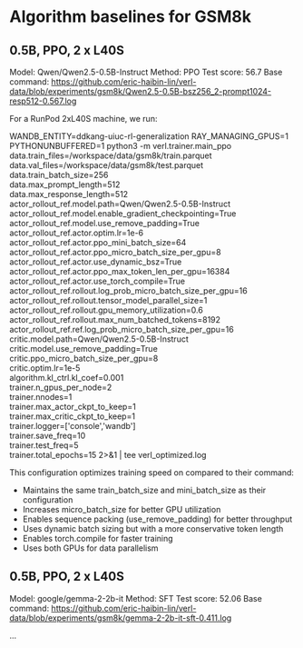 # Algorithm baselines for GSM8k

## 0.5B, PPO, 2 x L40S

Model: Qwen/Qwen2.5-0.5B-Instruct
Method: PPO
Test score: 56.7
Base command: https://github.com/eric-haibin-lin/verl-data/blob/experiments/gsm8k/Qwen2.5-0.5B-bsz256_2-prompt1024-resp512-0.567.log

For a RunPod 2xL40S machine, we run:

WANDB_ENTITY=ddkang-uiuc-rl-generalization RAY_MANAGING_GPUS=1 PYTHONUNBUFFERED=1 python3 -m verl.trainer.main_ppo \
 data.train_files=/workspace/data/gsm8k/train.parquet \
 data.val_files=/workspace/data/gsm8k/test.parquet \
 data.train_batch_size=256 \
 data.max_prompt_length=512 \
 data.max_response_length=512 \
 actor_rollout_ref.model.path=Qwen/Qwen2.5-0.5B-Instruct \
 actor_rollout_ref.model.enable_gradient_checkpointing=True \
 actor_rollout_ref.model.use_remove_padding=True \
 actor_rollout_ref.actor.optim.lr=1e-6 \
 actor_rollout_ref.actor.ppo_mini_batch_size=64 \
 actor_rollout_ref.actor.ppo_micro_batch_size_per_gpu=8 \
 actor_rollout_ref.actor.use_dynamic_bsz=True \
 actor_rollout_ref.actor.ppo_max_token_len_per_gpu=16384 \
 actor_rollout_ref.actor.use_torch_compile=True \
 actor_rollout_ref.rollout.log_prob_micro_batch_size_per_gpu=16 \
 actor_rollout_ref.rollout.tensor_model_parallel_size=1 \
 actor_rollout_ref.rollout.gpu_memory_utilization=0.6 \
 actor_rollout_ref.rollout.max_num_batched_tokens=8192 \
 actor_rollout_ref.ref.log_prob_micro_batch_size_per_gpu=16 \
 critic.model.path=Qwen/Qwen2.5-0.5B-Instruct \
 critic.model.use_remove_padding=True \
 critic.ppo_micro_batch_size_per_gpu=8 \
 critic.optim.lr=1e-5 \
 algorithm.kl_ctrl.kl_coef=0.001 \
 trainer.n_gpus_per_node=2 \
 trainer.nnodes=1 \
 trainer.max_actor_ckpt_to_keep=1 \
 trainer.max_critic_ckpt_to_keep=1 \
 trainer.logger=['console','wandb'] \
 trainer.save_freq=10 \
 trainer.test_freq=5 \
 trainer.total_epochs=15 2>&1 | tee verl_optimized.log

This configuration optimizes training speed on compared to their command:

- Maintains the same train_batch_size and mini_batch_size as their configuration
- Increases micro_batch_size for better GPU utilization
- Enables sequence packing (use_remove_padding) for better throughput
- Uses dynamic batch sizing but with a more conservative token length
- Enables torch.compile for faster training
- Uses both GPUs for data parallelism

## 0.5B, PPO, 2 x L40S

Model: google/gemma-2-2b-it
Method: SFT
Test score: 52.06
Base command: https://github.com/eric-haibin-lin/verl-data/blob/experiments/gsm8k/gemma-2-2b-it-sft-0.411.log

...
